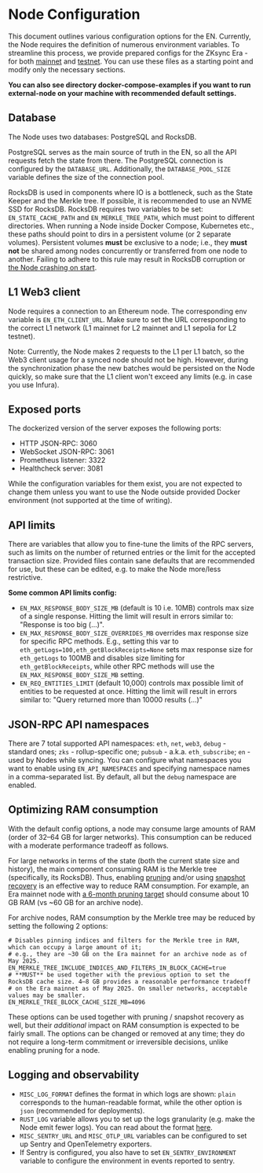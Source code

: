 # Node Configuration

This document outlines various configuration options for the EN. Currently, the Node requires the definition of numerous
environment variables. To streamline this process, we provide prepared configs for the ZKsync Era - for both
[mainnet](prepared_configs/mainnet-config.env) and [testnet](prepared_configs/testnet-sepolia-config.env). You can use
these files as a starting point and modify only the necessary sections.

**You can also see directory docker-compose-examples if you want to run external-node on your machine with recommended
default settings.**

## Database

The Node uses two databases: PostgreSQL and RocksDB.

PostgreSQL serves as the main source of truth in the EN, so all the API requests fetch the state from there. The
PostgreSQL connection is configured by the `DATABASE_URL`. Additionally, the `DATABASE_POOL_SIZE` variable defines the
size of the connection pool.

RocksDB is used in components where IO is a bottleneck, such as the State Keeper and the Merkle tree. If possible, it is
recommended to use an NVME SSD for RocksDB. RocksDB requires two variables to be set: `EN_STATE_CACHE_PATH` and
`EN_MERKLE_TREE_PATH`, which must point to different directories. When running a Node inside Docker Compose, Kubernetes
etc., these paths should point to dirs in a persistent volume (or 2 separate volumes). Persistent volumes **must** be
exclusive to a node; i.e., they **must not** be shared among nodes concurrently or transferred from one node to another.
Failing to adhere to this rule may result in RocksDB corruption or
[the Node crashing on start](05_troubleshooting.md#rocksdb-issues).

## L1 Web3 client

Node requires a connection to an Ethereum node. The corresponding env variable is `EN_ETH_CLIENT_URL`. Make sure to set
the URL corresponding to the correct L1 network (L1 mainnet for L2 mainnet and L1 sepolia for L2 testnet).

Note: Currently, the Node makes 2 requests to the L1 per L1 batch, so the Web3 client usage for a synced node should not
be high. However, during the synchronization phase the new batches would be persisted on the Node quickly, so make sure
that the L1 client won't exceed any limits (e.g. in case you use Infura).

## Exposed ports

The dockerized version of the server exposes the following ports:

- HTTP JSON-RPC: 3060
- WebSocket JSON-RPC: 3061
- Prometheus listener: 3322
- Healthcheck server: 3081

While the configuration variables for them exist, you are not expected to change them unless you want to use the Node
outside provided Docker environment (not supported at the time of writing).

## API limits

There are variables that allow you to fine-tune the limits of the RPC servers, such as limits on the number of returned
entries or the limit for the accepted transaction size. Provided files contain sane defaults that are recommended for
use, but these can be edited, e.g. to make the Node more/less restrictive.

**Some common API limits config:**

- `EN_MAX_RESPONSE_BODY_SIZE_MB` (default is 10 i.e. 10MB) controls max size of a single response. Hitting the limit
  will result in errors similar to: "Response is too big (...)".
- `EN_MAX_RESPONSE_BODY_SIZE_OVERRIDES_MB` overrides max response size for specific RPC methods. E.g., setting this var
  to `eth_getLogs=100,eth_getBlockReceipts=None` sets max response size for `eth_getLogs` to 100MB and disables size
  limiting for `eth_getBlockReceipts`, while other RPC methods will use the `EN_MAX_RESPONSE_BODY_SIZE_MB` setting.
- `EN_REQ_ENTITIES_LIMIT` (default 10,000) controls max possible limit of entities to be requested at once. Hitting the
  limit will result in errors similar to: "Query returned more than 10000 results (...)"

## JSON-RPC API namespaces

There are 7 total supported API namespaces: `eth`, `net`, `web3`, `debug` - standard ones; `zks` - rollup-specific one;
`pubsub` - a.k.a. `eth_subscribe`; `en` - used by Nodes while syncing. You can configure what namespaces you want to
enable using `EN_API_NAMESPACES` and specifying namespace names in a comma-separated list. By default, all but the
`debug` namespace are enabled.

## Optimizing RAM consumption

With the default config options, a node may consume large amounts of RAM (order of 32–64 GB for larger networks). This
consumption can be reduced with a moderate performance tradeoff as follows.

For large networks in terms of the state (both the current state size and history), the main component consuming RAM is
the Merkle tree (specifically, its RocksDB). Thus, enabling [pruning](08_pruning.md) and/or using
[snapshot recovery](07_snapshots_recovery.md) is an effective way to reduce RAM consumption. For example, an Era mainnet
node with [a 6-month pruning target](08_pruning.md#configuration) should consume about 10 GB RAM (vs ~60 GB for an
archive node).

For archive nodes, RAM consumption by the Merkle tree may be reduced by setting the following 2 options:

```shell
# Disables pinning indices and filters for the Merkle tree in RAM, which can occupy a large amount of it;
# e.g., they are ~30 GB on the Era mainnet for an archive node as of May 2025.
EN_MERKLE_TREE_INCLUDE_INDICES_AND_FILTERS_IN_BLOCK_CACHE=true
# **MUST** be used together with the previous option to set the RocksDB cache size. 4–8 GB provides a reasonable performance tradeoff
# on the Era mainnet as of May 2025. On smaller networks, acceptable values may be smaller.
EN_MERKLE_TREE_BLOCK_CACHE_SIZE_MB=4096
```

These options can be used together with pruning / snapshot recovery as well, but their _additional_ impact on RAM
consumption is expected to be fairly small. The options can be changed or removed at any time; they do not require a
long-term commitment or irreversible decisions, unlike enabling pruning for a node.

## Logging and observability

- `MISC_LOG_FORMAT` defines the format in which logs are shown: `plain` corresponds to the human-readable format, while
  the other option is `json` (recommended for deployments).
- `RUST_LOG` variable allows you to set up the logs granularity (e.g. make the Node emit fewer logs). You can read about
  the format [here](https://docs.rs/env_logger/0.10.0/env_logger/#enabling-logging).
- `MISC_SENTRY_URL` and `MISC_OTLP_URL` variables can be configured to set up Sentry and OpenTelemetry exporters.
- If Sentry is configured, you also have to set `EN_SENTRY_ENVIRONMENT` variable to configure the environment in events
  reported to sentry.
